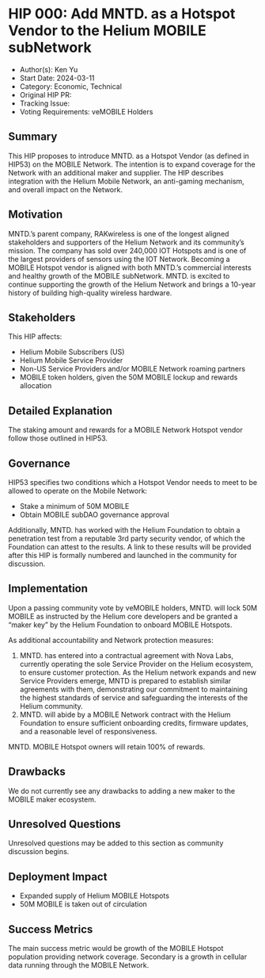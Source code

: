 # HIP 000: Add MNTD. as a Hotspot Vendor to the Helium MOBILE subNetwork

- Author(s): Ken Yu
- Start Date: 2024-03-11
- Category: Economic, Technical
- Original HIP PR:
- Tracking Issue:
- Voting Requirements: veMOBILE Holders

## Summary

This HIP proposes to introduce MNTD. as a Hotspot Vendor (as defined in HIP53) on the MOBILE Network. The intention is to expand coverage for the Network with an additional maker and supplier. The HIP describes integration with the Helium Mobile Network, an anti-gaming mechanism, and overall impact on the Network.

## Motivation

MNTD.’s parent company, RAKwireless is one of the longest aligned stakeholders and supporters of the Helium Network and its community’s mission. The company has sold over 240,000 IOT Hotspots and is one of the largest providers of sensors using the IOT Network. Becoming a MOBILE Hotspot vendor is aligned with both MNTD.’s commercial interests and healthy growth of the MOBILE subNetwork. MNTD. is excited to continue supporting the growth of the Helium Network and brings a 10-year history of building high-quality wireless hardware.

## Stakeholders

This HIP affects:

- Helium Mobile Subscribers (US)
- Helium Mobile Service Provider
- Non-US Service Providers and/or MOBILE Network roaming partners
- MOBILE token holders, given the 50M MOBILE lockup and rewards allocation

## Detailed Explanation

The staking amount and rewards for a MOBILE Network Hotspot vendor follow those outlined in HIP53.

## Governance

HIP53 specifies two conditions which a Hotspot Vendor needs to meet to be allowed to operate on the Mobile Network:
- Stake a minimum of 50M MOBILE
- Obtain MOBILE subDAO governance approval

Additionally, MNTD. has worked with the Helium Foundation to obtain a penetration test from a reputable 3rd party security vendor, of which the Foundation can attest to the results. A link to these results will be provided after this HIP is formally numbered and launched in the community for discussion.

## Implementation

Upon a passing community vote by veMOBILE holders, MNTD. will lock 50M MOBILE as instructed by the Helium core developers and be granted a “maker key” by the Helium Foundation to onboard MOBILE Hotspots.

As additional accountability and Network protection measures:
1. MNTD. has entered into a contractual agreement with Nova Labs, currently operating the sole Service Provider on the Helium ecosystem, to ensure customer protection. As the Helium network expands and new Service Providers emerge, MNTD is prepared to establish similar agreements with them, demonstrating our commitment to maintaining the highest standards of service and safeguarding the interests of the Helium community.
2. MNTD. will abide by a MOBILE Network contract with the Helium Foundation to ensure sufficient onboarding credits, firmware updates, and a reasonable level of responsiveness.

MNTD. MOBILE Hotspot owners will retain 100% of rewards.

## Drawbacks

We do not currently see any drawbacks to adding a new maker to the MOBILE maker ecosystem.

## Unresolved Questions

Unresolved questions may be added to this section as community discussion begins.

## Deployment Impact

- Expanded supply of Helium MOBILE Hotspots
- 50M MOBILE is taken out of circulation

## Success Metrics

The main success metric would be growth of the MOBILE Hotspot population providing network coverage. Secondary is a growth in cellular data running through the MOBILE Network.
